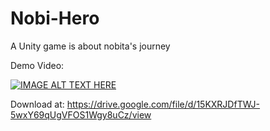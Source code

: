 # Nobi-Hero
A Unity game is about nobita's journey

Demo Video:

[![IMAGE ALT TEXT HERE](https://img.youtube.com/vi/fFuUZQjnd8A/0.jpg)](https://www.youtube.com/watch?v=fFuUZQjnd8A)

Download at:
https://drive.google.com/file/d/15KXRJDfTWJ-5wxY69qUgVFOS1Wgy8uCz/view
